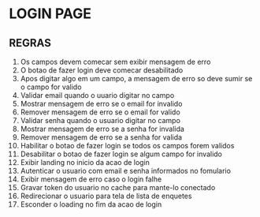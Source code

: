 # LOGIN PAGE

## REGRAS
1. Os campos devem comecar sem exibir mensagem de erro
2. O botao de fazer login deve comecar desabilitado
3. Apos digitar algo em um campo, a mensagem de erro so deve sumir se o campo for valido
4. Validar email quando o uuario digitar no campo
5. Mostrar mensagem de erro se o email for invalido
6. Remover mensagem de erro se o email for valido
7. Validar senha quando o usuario digitar no campo
8. Mostrar mensagem de erro se a senha for invalida
9. Remover mensagem de erro se a senha for valida
10. Habilitar o botao de fazer login se todos os campos forem validos
11. Desabilitar o botao de fazer login se algum campo for invalido
12. Exibir landing no inicio da acao de login
13. Autenticar o usuario com email e senha informados no fomulario
14. Exibir mensagem de erro caso o login falhe
15. Gravar token do usuario no cache para mante-lo conectado 
16. Redirecionar o usuario para tela de lista de enquetes
17. Esconder o loading no fim da acao de login